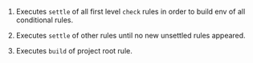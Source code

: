 
1. Executes `settle` of all first level `check` rules
   in order to build env of all conditional rules.

2. Executes `settle` of other rules until no new unsettled rules appeared.

3. Executes `build` of project root rule.